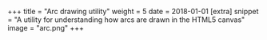 +++
title = "Arc drawing utility"
weight = 5
date = 2018-01-01
[extra]
snippet = "A utility for understanding how arcs are drawn in the HTML5 canvas"
image = "arc.png"
+++

<link type="text/css" rel="stylesheet" href="/arc.css" />
<div class="arc"></div>
<script type="text/javascript" src="/js/arc.js" ></script>
